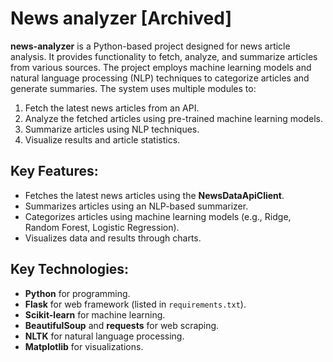 # News analyzer [Archived]

**news-analyzer** is a Python-based project designed for news article analysis. It provides functionality to fetch, analyze, and summarize articles from various sources. The project employs machine learning models and natural language processing (NLP) techniques to categorize articles and generate summaries. The system uses multiple modules to:
1. Fetch the latest news articles from an API.
2. Analyze the fetched articles using pre-trained machine learning models.
3. Summarize articles using NLP techniques.
4. Visualize results and article statistics.

## Key Features:
- Fetches the latest news articles using the **NewsDataApiClient**.
- Summarizes articles using an NLP-based summarizer.
- Categorizes articles using machine learning models (e.g., Ridge, Random Forest, Logistic Regression).
- Visualizes data and results through charts.

## Key Technologies:
- **Python** for programming.
- **Flask** for web framework (listed in `requirements.txt`).
- **Scikit-learn** for machine learning.
- **BeautifulSoup** and **requests** for web scraping.
- **NLTK** for natural language processing.
- **Matplotlib** for visualizations.
